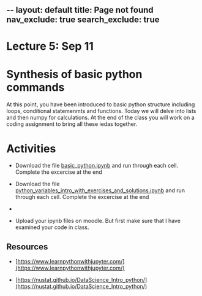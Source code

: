 --
layout: default
title: Page not found
nav_exclude: true
search_exclude: true
---



# Lecture 5: Sep 11



# Synthesis of basic python commands

At this point, you have been introduced to basic python structure including loops, conditional statemenmts and functions. Today we will delve into lists and then numpy for calculations. 
At the end of the class you will work on a coding assignment to bring all these iedas together.


# Activities

- Download the file [basic_python.ipynb](basic_python.ipynb) and run through each cell. Complete the excercise at the end
- Download the file [python_variables_intro_with_exercises_and_solutions.ipynb](python_variables_intro_with_exercises_and_solutions.ipynb) and run through each cell. Complete the excercise at the end
- 

- Upload your ipynb files on moodle. But first make sure that I have examined your code in class.

## Resources

- [https://www.learnpythonwithjupyter.com/](https://www.learnpythonwithjupyter.com/)

- [https://nustat.github.io/DataScience_Intro_python/](https://nustat.github.io/DataScience_Intro_python/)
